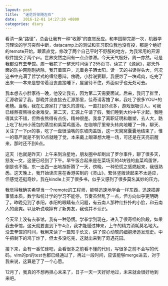 ```yaml
---
layout: post
title:  "迷茫将伴随左右"
date:   2016-12-01 14:27:20 +0800
categories: diary
---
```


看清一条“路径”，总会让我有一种“收脚”的直觉反应。和丰园聊完那一次，机器学习理论的学习突然中断，datacamp上的测试和实习职位我也没有投，那是个绝好的remote开始。跟着直觉，修改了两个自己平时不舒服的地方，为我常用的开源软件提交了两个pr。世界突然之间有一点点停滞。今天天气极好，周一亦然。可是我都没有去拳馆。周一我花了一整天时间读了255页书，读完了《源泉》，那天外面的防护网刚刚拆除，我开着窗户，光着身子晒太阳。读一天的书读得头大，何况这书中充满了哲学式的缠绕思辩。傍晚，小胖说要聊，我便炒了一块鸡肉，吃完了出来——本来是想带着沮丧直接睡下，屋里待不住，外面似乎也无处可去。

我本想去小胖家待一晚，他没让我去，因为第二天需要面试。后来，我问了群里，汇源收留了我。那晚并没直接去汇源那里，佳奇请客撸了串，我吐了很多YOU+的老槽。当晚，我在汇源家打了很久的游戏，一直打到3点多，游戏很吸引人，可我已经熬夜熬得全身难受。第二天，汇源上午请了假，我们睡到大约中午才起，我睡得其实不错，但熬夜熬得有点伤，精神很差。我拿了离职证明和雕塑，去人大，路上吃了杭州小笼包的蒸饺和紫菜鸡蛋汤，在咖啡厅里晕头转向地睡了一阵，聊天、关注了一下pr的事，吃了一盘很油嘴的东坡肉盖饭，这一天窝窝囊囊地结束了，惟一的尊严就是不到10点就睡了觉，本来戴上眼罩想大睡一场，可还是在天亮前醒来，那时还不到6点。

这天（也就是昨天）上午来到泊星地，朋友圈中却刷出了罗尔事件，聊了很多天，怒发一文，这便已经到了下午。早午饭合起来是在菜场买的4块钱的韭菜鸡蛋饼，倒是也不饿。东一出西一出地胡折腾了一天，傍晚，一种恐慌之感燃起来，我很熟悉。这天晚上，我开始读庆喜在香港买到的《灵山》，繁体竖版读起来不太适应，但感觉还挺奇妙，我在kindle上买了很多书，似乎又感到了很多莫名其妙的压力。

我觉得我确实希望当一个remote的工程师，能够迅速地学会一样东西，迅速把握事情本质。数学和统计学的学习不能停，节奏虽然乱了一点，但方向似乎更明确了。昨晚见到了李阳，李阳的眼睛有点问题，有云南人那种红扑扑的小脸，和云南人的豪爽。以及听说晓婷有了新男友，我也并不认识。

今天早上没有去拳馆，我有一种恐慌。学拳学到现在，进入了很奇怪的阶段，如果我去拳馆，这天就要直到下午4点，我才能缓过神来，上午的精力消耗莫名地大。没去拳馆的时间，我用来读了一篇知乎长文，讲了惊心动魄的细胞渗透发现史。中午把剩下的鸡丁炒了，但太多没吃完，这就出来到了奇遇花园。

接下来，会有一番忙碌吧，会看很多之前看不懂的代码，写很多之前不会写的代码。vim的pr的test也都已经通过了，再过一段时间，应该能够merge进去，对于我来说，这算是了了一个心愿。

12月了，我真的不想再担心未来了，日子一天一天好好地过，未来就会很好地到来吧。
